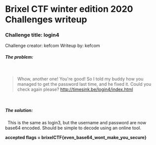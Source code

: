 # Brixel CTF winter edition 2020 Challenges writeup
### Challenge title: login4
Challenge creator: kefcom
Writeup by: kefcom

##### The problem:
&nbsp;
>Whow, another one! You're good! So I told my buddy how you managed to get the password last time, and he fixed it. Could you check again please?
http://timesink.be/login4/index.html 

&nbsp;
##### The solution:
&nbsp;
This is the same as login3, but the username and password are now base64 encoded. Should be simple to decode using an online tool.


**accepted flags = brixelCTF{even_base64_wont_make_you_secure}**